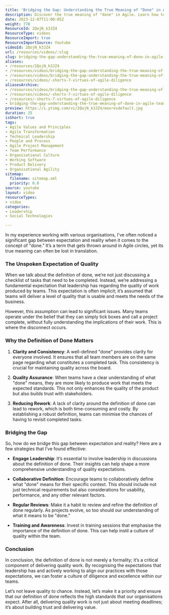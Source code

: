 ```yaml
---
title: 'Bridging the Gap: Understanding the True Meaning of "Done" in Agile Teams'
description: Discover the true meaning of "done" in Agile. Learn how to bridge the gap between expectations and reality to enhance quality and build trust in your team.
date: 2023-12-07T11:00:05Z
weight: 770
ResourceId: 2QojN_k3JZ4
ResourceType: videos
ResourceImport: true
ResourceImportSource: Youtube
videoId: 2QojN_k3JZ4
url: /resources/videos/:slug
slug: bridging-the-gap-understanding-the-true-meaning-of-done-in-agile-teams-2QojN_k3JZ4
aliases:
- /resources/2QojN_k3JZ4
- /resources/videos/bridging-the-gap-understanding-the-true-meaning-of-done-in-agile-teams-2QojN_k3JZ4
- /resources/videos/bridging-the-gap-understanding-the-true-meaning-of-done-in-agile-teams
- /resources/videos/-shorts-7-virtues-of-agile-diligence
aliasesArchive:
- /resources/videos/bridging-the-gap-understanding-the-true-meaning-of-done-in-agile-teams
- /resources/videos/-shorts-7-virtues-of-agile-diligence
- /resources/-shorts-7-virtues-of-agile-diligence
- bridging-the-gap-understanding-the-true-meaning-of-done-in-agile-teams-2QojN_k3JZ4
preview: https://i.ytimg.com/vi/2QojN_k3JZ4/maxresdefault.jpg
duration: 25
isShort: true
tags:
- Agile Values and Principles
- Agile Transformation
- Technical Leadership
- People and Process
- Agile Project Management
- Team Performance
- Organisational Culture
- Working Software
- Product Delivery
- Organisational Agility
sitemap:
  filename: sitemap.xml
  priority: 0.6
source: youtube
layout: video
resourceTypes:
- video
categories:
- Leadership
- Social Technologies

---
```

In my experience working with various organisations, I've often noticed a significant gap between expectation and reality when it comes to the concept of "done." It’s a term that gets thrown around in Agile circles, yet its true meaning can often be lost in translation. 

### The Unspoken Expectation of Quality

When we talk about the definition of done, we’re not just discussing a checklist of tasks that need to be completed. Instead, we’re addressing a fundamental expectation that leadership has regarding the quality of work produced by teams. This expectation is often implicit; it’s assumed that teams will deliver a level of quality that is usable and meets the needs of the business. 

However, this assumption can lead to significant issues. Many teams operate under the belief that they can simply tick boxes and call a project complete, without fully understanding the implications of their work. This is where the disconnect occurs. 

### Why the Definition of Done Matters

1. **Clarity and Consistency**: A well-defined "done" provides clarity for everyone involved. It ensures that all team members are on the same page regarding what constitutes a completed task. This consistency is crucial for maintaining quality across the board.

2. **Quality Assurance**: When teams have a clear understanding of what "done" means, they are more likely to produce work that meets the expected standards. This not only enhances the quality of the product but also builds trust with stakeholders.

3. **Reducing Rework**: A lack of clarity around the definition of done can lead to rework, which is both time-consuming and costly. By establishing a robust definition, teams can minimise the chances of having to revisit completed tasks.

### Bridging the Gap

So, how do we bridge this gap between expectation and reality? Here are a few strategies that I’ve found effective:

- **Engage Leadership**: It’s essential to involve leadership in discussions about the definition of done. Their insights can help shape a more comprehensive understanding of quality expectations.

- **Collaborative Definition**: Encourage teams to collaboratively define what "done" means for their specific context. This should include not just technical requirements but also considerations for usability, performance, and any other relevant factors.

- **Regular Reviews**: Make it a habit to review and refine the definition of done regularly. As projects evolve, so too should our understanding of what it means to be "done."

- **Training and Awareness**: Invest in training sessions that emphasise the importance of the definition of done. This can help instil a culture of quality within the team.

### Conclusion

In conclusion, the definition of done is not merely a formality; it’s a critical component of delivering quality work. By recognising the expectations that leadership has and actively working to align our practices with those expectations, we can foster a culture of diligence and excellence within our teams. 

Let’s not leave quality to chance. Instead, let’s make it a priority and ensure that our definition of done reflects the high standards that our organisations expect. After all, delivering quality work is not just about meeting deadlines; it’s about building trust and delivering value.
